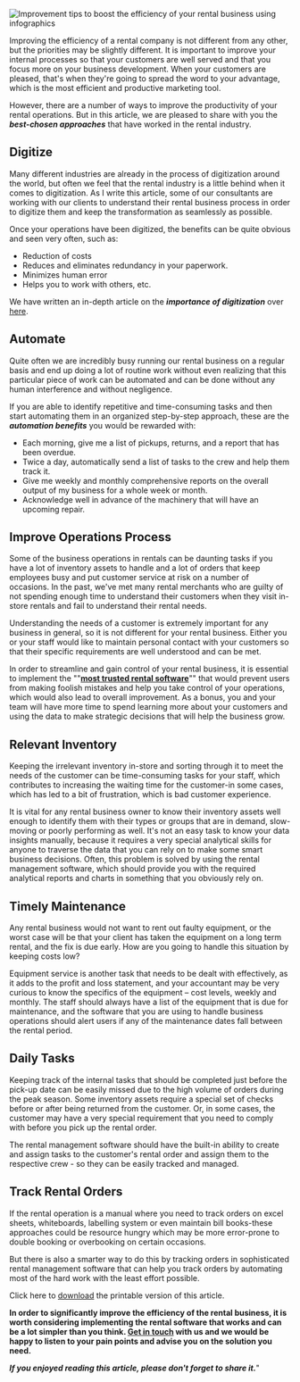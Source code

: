 ![Improvement tips to boost the efficiency of your rental business using infographics](https://renetal.com/images/blog/important-efficiency-tips-boost-rental-business.jpg)

Improving the efficiency of a rental company is not different from any other, but the priorities may be slightly different. It is important to improve your internal processes so that your customers are well served and that you focus more on your business development. When your customers are pleased, that's when they're going to spread the word to your advantage, which is the most efficient and productive marketing tool.

However, there are a number of ways to improve the productivity of your rental operations. But in this article, we are pleased to share with you the ***best-chosen approaches*** that have worked in the rental industry.


## Digitize
Many different industries are already in the process of digitization around the world, but often we feel that the rental industry is a little behind when it comes to digitization. As I write this article, some of our consultants are working with our clients to understand their rental business process in order to digitize them and keep the transformation as seamlessly as possible.

Once your operations have been digitized, the benefits can be quite obvious and seen very often, such as:

- Reduction of costs
- Reduces and eliminates redundancy in your paperwork.
- Minimizes human error
- Helps you to work with others, etc.

We have written an in-depth article on the ***importance of digitization*** over [here](https://renetal.com/blog/the-importance-of-digitization-in-rental-business).

## Automate
Quite often we are incredibly busy running our rental business on a regular basis and end up doing a lot of routine work without even realizing that this particular piece of work can be automated and can be done without any human interference and without negligence.

If you are able to identify repetitive and time-consuming tasks and then start automating them in an organized step-by-step approach, these are the ***automation benefits*** you would be rewarded with:

- Each morning, give me a list of pickups, returns, and a report that has been overdue.
- Twice a day, automatically send a list of tasks to the crew and help them track it.
- Give me weekly and monthly comprehensive reports on the overall output of my business for a whole week or month.
- Acknowledge well in advance of the machinery that will have an upcoming repair.
 
## Improve Operations Process

Some of the business operations in rentals can be daunting tasks if you have a lot of inventory assets to handle and a lot of orders that keep employees busy and put customer service at risk on a number of occasions. In the past, we've met many rental merchants who are guilty of not spending enough time to understand their customers when they visit in-store rentals and fail to understand their rental needs.

Understanding the needs of a customer is extremely important for any business in general, so it is not different for your rental business. Either you or your staff would like to maintain personal contact with your customers so that their specific requirements are well understood and can be met.

In order to streamline and gain control of your rental business, it is essential to implement the ""**[most trusted rental software](https://renetal.com)**"" that would prevent users from making foolish mistakes and help you take control of your operations, which would also lead to overall improvement. As a bonus, you and your team will have more time to spend learning more about your customers and using the data to make strategic decisions that will help the business grow.

## Relevant Inventory
Keeping the irrelevant inventory in-store and sorting through it to meet the needs of the customer can be time-consuming tasks for your staff, which contributes to increasing the waiting time for the customer-in some cases, which has led to a bit of frustration, which is bad customer experience.

It is vital for any rental business owner to know their inventory assets well enough to identify them with their types or groups that are in demand, slow-moving or poorly performing as well. It's not an easy task to know your data insights manually, because it requires a very special analytical skills for anyone to traverse the data that you can rely on to make some smart business decisions. Often, this problem is solved by using the rental management software, which should provide you with the required analytical reports and charts in something that you obviously rely on.

## Timely Maintenance

Any rental business would not want to rent out faulty equipment, or the worst case will be that your client has taken the equipment on a long term rental, and the fix is due early. How are you going to handle this situation by keeping costs low?

Equipment service is another task that needs to be dealt with effectively, as it adds to the profit and loss statement, and your accountant may be very curious to know the specifics of the equipment – cost levels, weekly and monthly. The staff should always have a list of the equipment that is due for maintenance, and the software that you are using to handle business operations should alert users if any of the maintenance dates fall between the rental period.

## Daily Tasks
Keeping track of the internal tasks that should be completed just before the pick-up date can be easily missed due to the high volume of orders during the peak season. Some inventory assets require a special set of checks before or after being returned from the customer. Or, in some cases, the customer may have a very special requirement that you need to comply with before you pick up the rental order.

The rental management software should have the built-in ability to create and assign tasks to the customer's rental order and assign them to the respective crew - so they can be easily tracked and managed.

## Track Rental Orders
If the rental operation is a manual where you need to track orders on excel sheets, whiteboards, labelling system or even maintain bill books-these approaches could be resource hungry which may be more error-prone to double booking or overbooking on certain occasions.

But there is also a smarter way to do this by tracking orders in sophisticated rental management software that can help you track orders by automating most of the hard work with the least effort possible.

Click here to [download](https://renetal.com/pdfs/efficiency-tips-rental-business.pdf) the printable version of this article.


**In order to significantly improve the efficiency of the rental business, it is worth considering implementing the rental software that works and can be a lot simpler than you think. [Get in touch](https://renetal.com/contact-us) with us and we would be happy to listen to your pain points and advise you on the solution you need.** 

***If you enjoyed reading this article, please don't forget to share it.***"
